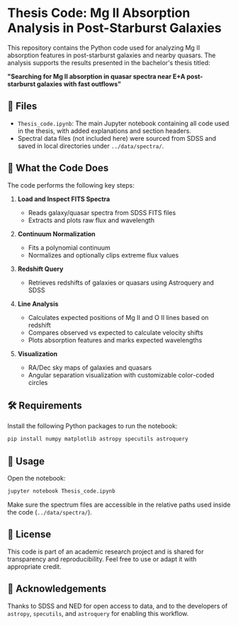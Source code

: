 # Thesis Code: Mg II Absorption Analysis in Post-Starburst Galaxies

This repository contains the Python code used for analyzing Mg II absorption features in post-starburst galaxies and nearby quasars. The analysis supports the results presented in the bachelor's thesis titled:

**"Searching for Mg II absorption in quasar spectra near E+A post-starburst galaxies with fast outflows"**

## 📂 Files

- `Thesis_code.ipynb`: The main Jupyter notebook containing all code used in the thesis, with added explanations and section headers.
- Spectral data files (not included here) were sourced from SDSS and saved in local directories under `../data/spectra/`.

## 🧪 What the Code Does

The code performs the following key steps:

1. **Load and Inspect FITS Spectra**  
   - Reads galaxy/quasar spectra from SDSS FITS files  
   - Extracts and plots raw flux and wavelength

2. **Continuum Normalization**  
   - Fits a polynomial continuum  
   - Normalizes and optionally clips extreme flux values

3. **Redshift Query**  
   - Retrieves redshifts of galaxies or quasars using Astroquery and SDSS

4. **Line Analysis**  
   - Calculates expected positions of Mg II and O II lines based on redshift  
   - Compares observed vs expected to calculate velocity shifts  
   - Plots absorption features and marks expected wavelengths

5. **Visualization**  
   - RA/Dec sky maps of galaxies and quasars  
   - Angular separation visualization with customizable color-coded circles

## 🛠️ Requirements

Install the following Python packages to run the notebook:

```bash
pip install numpy matplotlib astropy specutils astroquery
```

## 📘 Usage

Open the notebook:

```bash
jupyter notebook Thesis_code.ipynb
```

Make sure the spectrum files are accessible in the relative paths used inside the code (`../data/spectra/`).

## 📜 License

This code is part of an academic research project and is shared for transparency and reproducibility. Feel free to use or adapt it with appropriate credit.

## 🙏 Acknowledgements

Thanks to SDSS and NED for open access to data, and to the developers of `astropy`, `specutils`, and `astroquery` for enabling this workflow.
